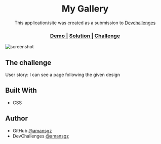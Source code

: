 <h1 align="center">My Gallery</h1>

<div align="center">
  This application/site was created as a submission to <a href="https://devchallenges.io/paths/responsive-web-developer">Devchallenges</a> 
</div>

<div align="center">
  <h3>
    <a href="https://amansgz.github.io/css-my-gallery/">
      Demo
    </a>
    <span> | </span>
    <a href="https://devchallenges.io/solutions/xbqaf9bBZZwGhMGIkLaa">
      Solution
    </a>
    <span> | </span>
    <a href="https://devchallenges.io/challenges/gcbWLxG6wdennelX7b8I">
      Challenge
    </a>
  </h3>
</div>

![screenshot](./assets/preview.png)

## The challenge

User story: I can see a page following the given design


## Built With

- CSS

## Author

- GitHub [@amansgz](https://github.com/amansgz)
- DevChallenges [@amansgz](https://devchallenges.io/portfolio/amansgz)
